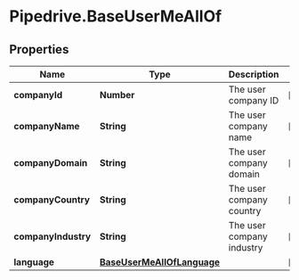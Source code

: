 # Pipedrive.BaseUserMeAllOf

## Properties

Name | Type | Description | Notes
------------ | ------------- | ------------- | -------------
**companyId** | **Number** | The user company ID | [optional] 
**companyName** | **String** | The user company name | [optional] 
**companyDomain** | **String** | The user company domain | [optional] 
**companyCountry** | **String** | The user company country | [optional] 
**companyIndustry** | **String** | The user company industry | [optional] 
**language** | [**BaseUserMeAllOfLanguage**](BaseUserMeAllOfLanguage.md) |  | [optional] 


